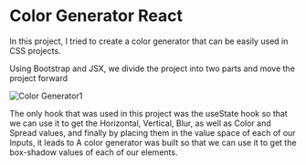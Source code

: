 # Color Generator React
In this project, I tried to create a color generator that can be easily used in CSS projects.

Using Bootstrap and JSX, we divide the project into two parts and move the project forward

![Color Generator1](https://github.com/user-attachments/assets/36afb623-6de4-4bda-97b2-8446e48830ce)

The only hook that was used in this project was the useState hook so that we can use it to get the Horizontal, Vertical, Blur, as well as Color and Spread values, and finally by placing them in the value space of each of our Inputs, it leads to A color generator was built so that we can use it to get the box-shadow values ​​of each of our elements.
